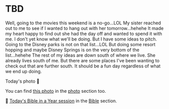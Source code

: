 # TBD

Well, going to the movies this weekend is a no-go...LOL My sister reached out to me to see if I wanted to hang out with her tomorrow...hehehe It made my heart happy to find out she had the day off and wanted to spend it with me. I don't yet know what we'll be doing. But I have some ideas to pitch. Going to the Disney parks is not on that list...LOL But doing some resort hopping and maybe Disney Springs is on the very bottom of the list...hehehe The rest of my ideas are down south of where we live. She already lives south of me. But there are some places I've been wanting to check out that are further south. It should be a fun day regardless of what we end up doing.



Today's photo 📸

<!--@include: @/photos/photo-a-day/2025/03/28.md{3,}-->

You can find [this photo](/photos/photo-a-day/2025/03/28) in the [photo](/photos/) section too.

📖 [Today's Bible in a Year session](/bible/plans/bible-in-a-year/03/28) in the [Bible](/bible/) section.